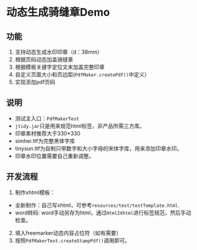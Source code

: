 # 动态生成骑缝章Demo

## 功能
1. 支持动态生成水印印章（d：38mm）
1. 根据页码动态加盖骑缝章
1. 根据模板关键字定位文末加盖完整印章
1. 自定义页面大小和页边距(`PdfMaker.createPdf()`中定义）
1. 实现添加pdf页码

## 说明
- 测试主入口：`PdfMakerTest`
- `jtidy.jar`只是用来规范html标签，非产品所需三方库。
- 印章素材推荐大于330*330
- simhei.ttf为完整黑体字库
- tinysun.ttf为自制只带数字和大小字母的宋体字库，用来添加印章水印。
- 印章水印位置需要自己重新调整。

## 开发流程
1. 制作xhtml模板：
  - 全新制作：自己写xhtml，可参考`resources/test/testTemplate.html`.
  - word转码: word手动另存为html，通过`Html2Xhtml`进行标签规范，然后手动检查。
2. 填入freemarker动态内容占位符（如有需要）
3. 按照`PdfMakerTest.createStampPdf()`调用即可。